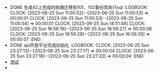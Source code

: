 - DONE 生成42上完成的账期迁移到101、102备份库执行sql
  :LOGBOOK:
  CLOCK: [2023-06-25 Sun 11:00:52]--[2023-06-25 Sun 11:00:53] =>  00:00:01
  CLOCK: [2023-06-25 Sun 11:00:53]--[2023-06-25 Sun 11:00:54] =>  00:00:01
  CLOCK: [2023-06-25 Sun 14:51:46]
  CLOCK: [2023-06-25 Sun 16:56:19]--[2023-06-25 Sun 16:56:27] =>  00:00:08
  CLOCK: [2023-06-25 Sun 16:56:28]--[2023-06-25 Sun 16:56:35] =>  00:00:07
  :END:
- DONE api开放平台完成初始化
  :LOGBOOK:
  CLOCK: [2023-06-25 Sun 23:27:13]--[2023-06-25 Sun 23:27:17] =>  00:00:04
  CLOCK: [2023-06-25 Sun 23:27:18]--[2023-06-25 Sun 23:27:22] =>  00:00:04
  :END:
- [测试]((6496b345-2aa2-4752-a0ea-7fadf9299e00))
-
